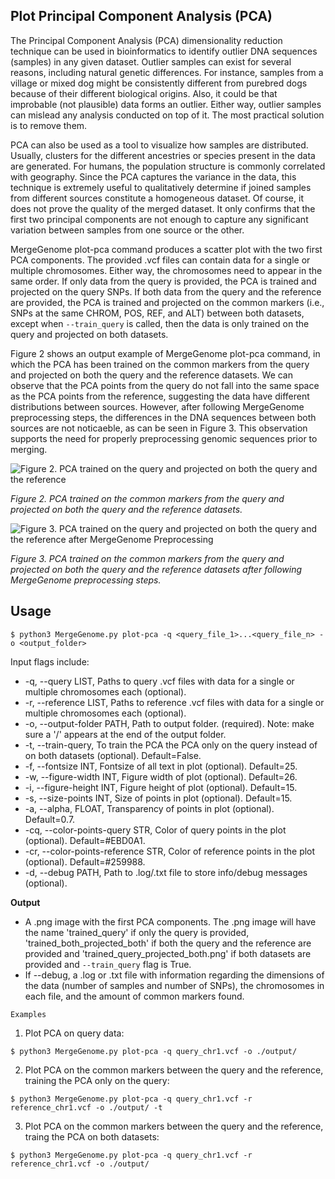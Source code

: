 ## Plot Principal Component Analysis (PCA)

The Principal Component Analysis (PCA) dimensionality reduction technique can be used in bioinformatics to identify outlier DNA sequences (samples) in any given dataset. Outlier samples can exist for several reasons, including natural genetic differences. For instance, samples from a village or mixed dog might be consistently different from purebred dogs because of their different biological origins. Also, it could be that improbable (not plausible) data forms an outlier. Either way, outlier samples can mislead any analysis conducted on top of it. The most practical solution is to remove them.

PCA can also be used as a tool to visualize how samples are distributed. Usually, clusters for the different ancestries or species present in the data are generated. For humans, the population structure is commonly correlated with geography. Since the PCA captures the variance in the data, this technique is extremely useful to qualitatively determine if joined samples from different sources constitute a homogeneous dataset. Of course, it does not prove the quality of the merged dataset. It only confirms that the first two principal components are not enough to capture any significant variation between samples from one source or the other.

MergeGenome plot-pca command produces a scatter plot with the two first PCA components. The provided .vcf files can contain data for a single or multiple chromosomes. Either way, the chromosomes need to appear in the same order. If only data from the query is provided, the PCA is trained and projected on the query SNPs. If both data from the query and the reference are provided, the PCA is trained and projected on the common markers (i.e., SNPs at the same CHROM, POS, REF, and ALT) between both datasets, except when `--train_query` is called, then the data is only trained on the query and projected on both datasets.

Figure 2 shows an output example of MergeGenome plot-pca command, in which the PCA has been trained on the common markers from the query and projected on both the query and the reference datasets. We can observe that the PCA points from the query do not fall into the same space as the PCA points from the reference, suggesting the data have different distributions between sources. However, after following MergeGenome preprocessing steps, the differences in the DNA sequences between both sources are not noticaeble, as can be seen in Figure 3. This observation supports the need for properly preprocessing genomic sequences prior to merging.

![Figure 2. PCA trained on the query and projected on both the query and the reference](https://github.com/AI-sandbox/merge-vcf-files/blob/main/figures/trained_both_projected_both.png)

*Figure 2. PCA trained on the common markers from the query and projected on both the query and the reference datasets.*

![Figure 3. PCA trained on the query and projected on both the query and the reference after MergeGenome Preprocessing](https://github.com/AI-sandbox/merge-vcf-files/blob/main/figures/trained_both_projected_both_after_preprocessing.png)

*Figure 3. PCA trained on the common markers from the query and projected on both the query and the reference datasets after following MergeGenome preprocessing steps.*

## Usage

```
$ python3 MergeGenome.py plot-pca -q <query_file_1>...<query_file_n> -o <output_folder>
```

Input flags include:

* -q, --query LIST, Paths to query .vcf files with data for a single or multiple chromosomes each (optional).
* -r, --reference LIST, Paths to reference .vcf files with data for a single or multiple chromosomes each (optional).
* -o, --output-folder PATH, Path to output folder. (required). Note: make sure a '/' appears at the end of the output folder.
* -t, --train-query, To train the PCA the PCA only on the query instead of on both datasets (optional). Default=False.
* -f, --fontsize INT, Fontsize of all text in plot (optional). Default=25.
* -w, --figure-width INT, Figure width of plot (optional). Default=26.
* -i, --figure-height INT, Figure height of plot (optional). Default=15.
* -s, --size-points INT, Size of points in plot (optional). Default=15.
* -a, --alpha, FLOAT, Transparency of points in plot (optional). Default=0.7.
* -cq, --color-points-query STR, Color of query points in the plot (optional). Default=#EBD0A1.
* -cr, --color-points-reference STR, Color of reference points in the plot (optional). Default=#259988.
* -d, --debug PATH, Path to .log/.txt file to store info/debug messages (optional).

**Output**

* A .png image with the first PCA components. The .png image will have the name 'trained_query' if only the query is provided, 'trained_both_projected_both' if both the query and the reference are provided and 'trained_query_projected_both.png' if both datasets are provided and `--train_query` flag is True.
* If --debug, a .log or .txt file with information regarding the dimensions of the data (number of samples and number of SNPs), the chromosomes in each file, and the amount of common markers found.

`Examples`

1. Plot PCA on query data:

```
$ python3 MergeGenome.py plot-pca -q query_chr1.vcf -o ./output/
```

2. Plot PCA on the common markers between the query and the reference, training the PCA only on the query:

```
$ python3 MergeGenome.py plot-pca -q query_chr1.vcf -r reference_chr1.vcf -o ./output/ -t
```

3. Plot PCA on the common markers between the query and the reference, traing the PCA on both datasets:

```
$ python3 MergeGenome.py plot-pca -q query_chr1.vcf -r reference_chr1.vcf -o ./output/
```
